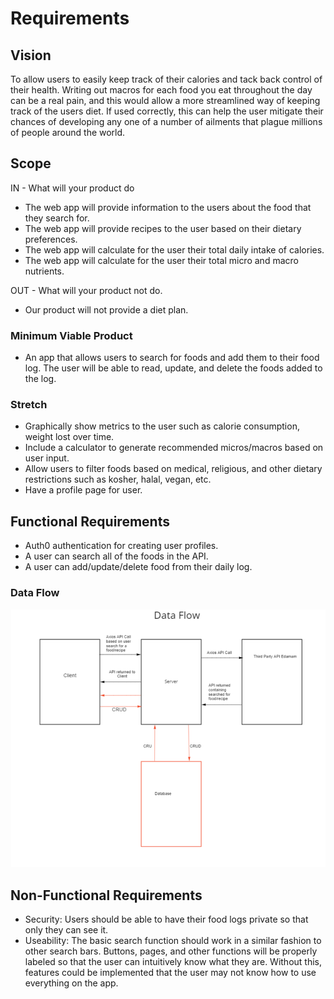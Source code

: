 # Requirements

## Vision

   To allow users to easily keep track of their calories and tack back control of their health. Writing out macros for each food you eat throughout the day can be a real pain, and this would allow a more streamlined way of keeping track of the users diet. If used correctly, this can help the user mitigate their chances of developing any one of a number of ailments that plague millions of people around the world.

## Scope

IN - What will your product do

- The web app will provide information to the users about the food that they search for.
- The web app will provide recipes to the user based on their dietary preferences.
- The web app will calculate for the user their total daily intake of calories.
- The web app will calculate for the user their total micro and macro nutrients.
  
OUT - What will your product not do.

- Our product will not provide a diet plan.

### Minimum Viable Product

- An app that allows users to search for foods and add them to their food log. The user will be able to read, update, and delete the foods added to the log.

### Stretch

- Graphically show metrics to the user such as calorie consumption, weight lost over time.
- Include a calculator to generate recommended micros/macros based on user input.
- Allow users to filter foods based on medical, religious, and other dietary restrictions such as kosher, halal, vegan, etc.
- Have a profile page for user.

## Functional Requirements

- Auth0 authentication for creating user profiles.
- A user can search all of the foods in the API.
- A user can add/update/delete food from their daily log.


### Data Flow

![dataflow](img/dataflow.png)

## Non-Functional Requirements

- Security: Users should be able to have their food logs private so that only they can see it. 
- Useability: The basic search function should work in a similar fashion to other search bars. Buttons, pages, and other functions will be properly labeled so that the user can intuitively know what they are. Without this, features could be implemented that the user may not know how to use everything on the app.
